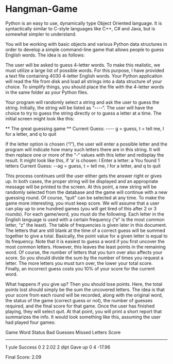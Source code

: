 # Hangman-Game
Python is an easy to use, dynamically type Object Oriented language. It is syntactically similar to C-style languages like C++, C# and Java, but is somewhat simpler to understand.

You will be working with basic objects and various Python data structures in order to develop a
simple command-line game that allows people to guess English words. The idea is as follows:

The user will be asked to guess 4-letter words. To make this realistic, we must utilize a large list of
possible words. For this purpose, I have provided a text file containing 4030 4-letter English words.
Your Python application will read the file from disk and load all strings into a data structure of your
choice. To simplify things, you should place the file with the 4-letter words in the same folder as
your Python files.

Your program will randomly select a string and ask the user to guess the string. Initially, the string
will be listed as “----“. The user will have the choice to try to guess the string directly or to guess a
letter at a time. The initial screen might look like this:

** The great guessing game **
Current Guess: ----
g = guess, t = tell me, l for a letter, and q to quit

If the letter option is chosen (“l”), the user will enter a possible letter and the program will indicate
how many such letters there are in this string. It will then replace one or more of the “-“ values with
this letter and redisplay the result. It might look like this, if ‘a’ is chosen:
l
Enter a letter:
a
You found 1 letters
Current Guess: --ag
= guess, t = tell me, l for a letter, and q to quit

This process continues until the user either gets the answer right or gives up. In both cases, the
proper string will be displayed and an appropriate message will be printed to the screen. At this
point, a new string will be randomly selected from the database and the game will continue with a
new guessing round. Of course, “quit” can be selected at any time.
To make the game more interesting, you must keep score. We will assume that a user can play up to
one hundred games (you will get tired of this after 2 or 3 rounds). For each game/word, you must
do the following. Each letter in the English language is used with a certain frequency (“e” is the most
common letter, “z” the least). The table of frequencies is given later in this document.
The letters that are still blank at the time of a correct guess will be summed together to give a total.
Basically, the point value for a given letter is equal to its frequency. Note that it is easiest to guess a
word if you first uncover the most common letters. However, this leaves the least points in the
remaining word. Of course, the number of letters that you turn over also affects your score. So you
should divide the sum by the number of times you request a letter. The more letters you must turn
over, the lower your total score. Finally, an incorrect guess costs you 10% of your score for the
current word.

What happens if you give up? Then you should lose points. Here, the total points lost should simply
be the sum the uncovered letters.
The idea is that your score from each round will be recorded, along with the original word, the
status of the game (correct guess or not), the number of guesses required, and the final score for
that game. Once the user has finished playing, they will select quit. At that point, you will print a
short report that summarizes the info. It would look something like this, assuming the user had
played four games:

Game Word Status Bad Guesses Missed Letters Score
---- ---- ------ ----------- -------------- -----
1    yule Success 0            2            2.02
2    dipt Gave up 0            4          -17.96

Final Score: 2.09
